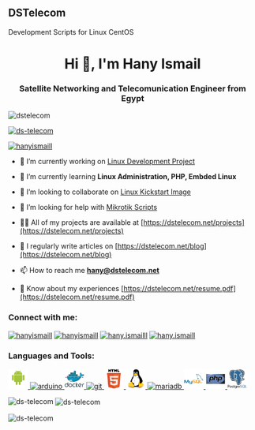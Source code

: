 ## DSTelecom
Development Scripts for Linux CentOS
<h1 align="center">Hi 👋, I'm Hany Ismail</h1>
<h3 align="center">Satellite Networking and Telecomunication Engineer from Egypt</h3>

<p align="left"> <img src="https://komarev.com/ghpvc/?username=dstelecom&label=Profile%20views&color=0e75b6&style=flat" alt="dstelecom" /> </p>

<p align="left"> <a href="https://github.com/ryo-ma/github-profile-trophy"><img src="https://github-profile-trophy.vercel.app/?username=ds-telecom" alt="ds-telecom" /></a> </p>

<p align="left"> <a href="https://twitter.com/hanyismaill" target="blank"><img src="https://img.shields.io/twitter/follow/hanyismaill?logo=twitter&style=for-the-badge" alt="hanyismaill" /></a> </p>

- 🔭 I’m currently working on [Linux Development Project](https://github.com/ds-telecom)

- 🌱 I’m currently learning **Linux Administration, PHP, Embded Linux**

- 👯 I’m looking to collaborate on [Linux Kickstart Image](https://github.com/ds-telecom)

- 🤝 I’m looking for help with [Mikrotik Scripts](https://github.com/ds-telecom)

- 👨‍💻 All of my projects are available at [https://dstelecom.net/projects](https://dstelecom.net/projects)

- 📝 I regularly write articles on [https://dstelecom.net/blog](https://dstelecom.net/blog)

- 📫 How to reach me **hany@dstelecom.net**

- 📄 Know about my experiences [https://dstelecom.net/resume.pdf](https://dstelecom.net/resume.pdf)

<h3 align="left">Connect with me:</h3>
<p align="left">
<a href="https://twitter.com/hanyismaill" target="blank"><img align="center" src="https://raw.githubusercontent.com/rahuldkjain/github-profile-readme-generator/master/src/images/icons/Social/twitter.svg" alt="hanyismaill" height="30" width="40" /></a>
<a href="https://linkedin.com/in/hanyismaill" target="blank"><img align="center" src="https://raw.githubusercontent.com/rahuldkjain/github-profile-readme-generator/master/src/images/icons/Social/linked-in-alt.svg" alt="hanyismaill" height="30" width="40" /></a>
<a href="https://fb.com/hany.ismailll" target="blank"><img align="center" src="https://raw.githubusercontent.com/rahuldkjain/github-profile-readme-generator/master/src/images/icons/Social/facebook.svg" alt="hany.ismailll" height="30" width="40" /></a>
<a href="https://instagram.com/hany.ismaill" target="blank"><img align="center" src="https://raw.githubusercontent.com/rahuldkjain/github-profile-readme-generator/master/src/images/icons/Social/instagram.svg" alt="hany.ismaill" height="30" width="40" /></a>
</p>

<h3 align="left">Languages and Tools:</h3>
<p align="left"> <a href="https://developer.android.com" target="_blank" rel="noreferrer"> <img src="https://raw.githubusercontent.com/devicons/devicon/master/icons/android/android-original-wordmark.svg" alt="android" width="40" height="40"/> </a> <a href="https://www.arduino.cc/" target="_blank" rel="noreferrer"> <img src="https://cdn.worldvectorlogo.com/logos/arduino-1.svg" alt="arduino" width="40" height="40"/> </a> <a href="https://www.docker.com/" target="_blank" rel="noreferrer"> <img src="https://raw.githubusercontent.com/devicons/devicon/master/icons/docker/docker-original-wordmark.svg" alt="docker" width="40" height="40"/> </a> <a href="https://git-scm.com/" target="_blank" rel="noreferrer"> <img src="https://www.vectorlogo.zone/logos/git-scm/git-scm-icon.svg" alt="git" width="40" height="40"/> </a> <a href="https://www.w3.org/html/" target="_blank" rel="noreferrer"> <img src="https://raw.githubusercontent.com/devicons/devicon/master/icons/html5/html5-original-wordmark.svg" alt="html5" width="40" height="40"/> </a> <a href="https://www.linux.org/" target="_blank" rel="noreferrer"> <img src="https://raw.githubusercontent.com/devicons/devicon/master/icons/linux/linux-original.svg" alt="linux" width="40" height="40"/> </a> <a href="https://mariadb.org/" target="_blank" rel="noreferrer"> <img src="https://www.vectorlogo.zone/logos/mariadb/mariadb-icon.svg" alt="mariadb" width="40" height="40"/> </a> <a href="https://www.mysql.com/" target="_blank" rel="noreferrer"> <img src="https://raw.githubusercontent.com/devicons/devicon/master/icons/mysql/mysql-original-wordmark.svg" alt="mysql" width="40" height="40"/> </a> <a href="https://www.php.net" target="_blank" rel="noreferrer"> <img src="https://raw.githubusercontent.com/devicons/devicon/master/icons/php/php-original.svg" alt="php" width="40" height="40"/> </a> <a href="https://www.postgresql.org" target="_blank" rel="noreferrer"> <img src="https://raw.githubusercontent.com/devicons/devicon/master/icons/postgresql/postgresql-original-wordmark.svg" alt="postgresql" width="40" height="40"/> </a> </p>

<p><img align="left" src="https://github-readme-stats.vercel.app/api/top-langs?username=ds-telecom&show_icons=true&locale=en&layout=compact" alt="ds-telecom" /></p>

<p>&nbsp;<img align="center" src="https://github-readme-stats.vercel.app/api?username=ds-telecom&show_icons=true&locale=en" alt="ds-telecom" /></p>

<p><img align="center" src="https://github-readme-streak-stats.herokuapp.com/?user=ds-telecom&" alt="ds-telecom" /></p>

